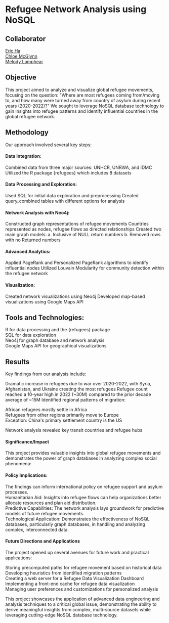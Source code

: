 # Refugee Network Analysis using NoSQL

## Collaborator
[Eric Ha](https://github.com/awesome-eric)\
[Chloe McGlynn](https://github.com/camcglynn)\
[Melody Lamphear](https://github.com/melodymassis)

## Objective
This project aimed to analyze and visualize global refugee movements, focusing on the question: "Where are most refugees coming from/moving to, and how many were turned away from country of asylum during recent years (2020-2022)?" We sought to leverage NoSQL database technology to gain insights into refugee patterns and identify influential countries in the global refugee network.

## Methodology
Our approach involved several key steps:

#### Data Integration:

Combined data from three major sources: UNHCR, UNRWA, and IDMC
Utilized the R package {refugees} which includes 8 datasets


#### Data Processing and Exploration:

Used SQL for initial data exploration and preprocessing
Created query_combined tables with different options for analysis


#### Network Analysis with Neo4j:

Constructed graph representations of refugee movements
Countries represented as nodes, refugee flows as directed relationships
Created two main graph models:
a. Inclusive of NULL return numbers
b. Removed rows with no Returned numbers


#### Advanced Analytics:

Applied PageRank and Personalized PageRank algorithms to identify influential nodes
Utilized Louvain Modularity for community detection within the refugee network


#### Visualization:

Created network visualizations using Neo4j
Developed map-based visualizations using Google Maps API



## Tools and Technologies:

R for data processing and the {refugees} package\
SQL for data exploration\
Neo4j for graph database and network analysis\
Google Maps API for geographical visualizations

## Results
Key findings from our analysis include:

Dramatic increase in refugees due to war over 2020-2022, with Syria, Afghanistan, and Ukraine creating the most refugees
Refugee count reached a 10-year high in 2022 (~30M) compared to the prior decade average of ~15M
Identified regional patterns of migration:

African refugees mostly settle in Africa\
Refugees from other regions primarily move to Europe\
Exception: China's primary settlement country is the US


Network analysis revealed key transit countries and refugee hubs

#### Significance/Impact
This project provides valuable insights into global refugee movements and demonstrates the power of graph databases in analyzing complex social phenomena:

#### Policy Implications: 
The findings can inform international policy on refugee support and asylum processes.\
Humanitarian Aid: Insights into refugee flows can help organizations better allocate resources and plan aid distribution.\
Predictive Capabilities: The network analysis lays groundwork for predictive models of future refugee movements.\
Technological Application: Demonstrates the effectiveness of NoSQL databases, particularly graph databases, in handling and analyzing complex, interconnected data.

#### Future Directions and Applications
The project opened up several avenues for future work and practical applications:

Storing precomputed paths for refugee movement based on historical data\
Developing heuristics from identified migration patterns\
Creating a web server for a Refugee Data Visualization Dashboard\
Implementing a front-end cache for refugee data visualization\
Managing user preferences and customizations for personalized analysis

This project showcases the application of advanced data engineering and analysis techniques to a critical global issue, demonstrating the ability to derive meaningful insights from complex, multi-source datasets while leveraging cutting-edge NoSQL database technology.
